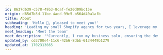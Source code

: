 ```yaml
---
id: 8637d639-c578-49b3-8caf-fe20d09bc15e
origin: d65d7b3d-11be-4aed-99c5-b564d40a1afb
title: About
subheading: 'Hello 👋, pleased to meet you!'
heading: 'Leading my small Shopify agency for two years, I leverage my six years of experience in development to innovate and customize my Shopify services for my clients.'
meet_heading: 'Meet the team'
meet_description: '"Currently, I run my business solo, ensuring the development and maintenance of services for my clients. I am honored by their daily trust in the realization of their projects.'
updated_by: cd3700e4-11c6-42b6-8dbb-6134449b1279
updated_at: 1702313665
---
```

